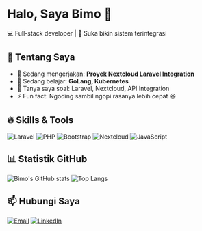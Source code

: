 # Halo, Saya Bimo 👋

💻 Full-stack developer | 🚀 Suka bikin sistem terintegrasi

## 🚀 Tentang Saya
- 🔭 Sedang mengerjakan: **[Proyek Nextcloud Laravel Integration](#)**
- 🌱 Sedang belajar: **GoLang, Kubernetes**
- 💬 Tanya saya soal: Laravel, Nextcloud, API Integration
- ⚡ Fun fact: Ngoding sambil ngopi rasanya lebih cepat 😆

## 🔥 Skills & Tools
![Laravel](https://img.shields.io/badge/Laravel-FF2D20?style=flat&logo=laravel&logoColor=white)
![PHP](https://img.shields.io/badge/PHP-777BB4?style=flat&logo=php&logoColor=white)
![Bootstrap](https://img.shields.io/badge/Bootstrap-7952B3?style=flat&logo=bootstrap&logoColor=white)
![Nextcloud](https://img.shields.io/badge/Nextcloud-0082C9?style=flat&logo=nextcloud&logoColor=white)
![JavaScript](https://img.shields.io/badge/JavaScript-F7DF1E?style=flat&logo=javascript&logoColor=black)

## 📊 Statistik GitHub
![Bimo's GitHub stats](https://github-readme-stats.vercel.app/api?username=dewaruccii&show_icons=true&theme=radical)
![Top Langs](https://github-readme-stats.vercel.app/api/top-langs/?username=dewaruccii&layout=compact&theme=radical)

## 📫 Hubungi Saya
[![Email](https://img.shields.io/badge/Email-Contact-informational?style=flat&logo=gmail)](mailto:bimomw19@gmail.com)
[![LinkedIn](https://img.shields.io/badge/LinkedIn-Profile-blue?style=flat&logo=linkedin)](https://www.linkedin.com/in/bimo-mahendra-0991011a1/)
